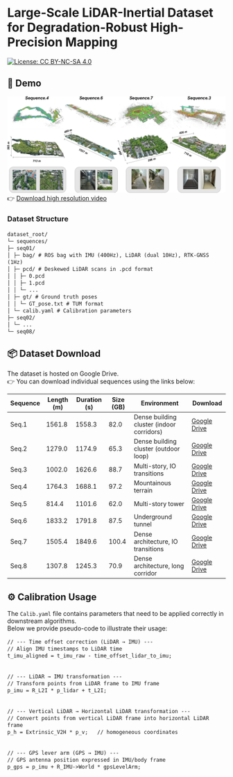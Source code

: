 # Large-Scale LiDAR-Inertial Dataset for Degradation-Robust High-Precision Mapping

[![License: CC BY-NC-SA 4.0](https://img.shields.io/badge/License-CC%20BY--NC--SA%204.0-lightgrey.svg)](https://creativecommons.org/licenses/by-nc-sa/4.0/)

## 🎥 Demo
![Watch the video](./images/abstract.png)
👉 [Download high resolution video](https://github.com/CNITECH-CV-LAB/Backpack2025/releases/download/v1.0/ral-video-2k.mp4)

### Dataset Structure
```
dataset_root/
└─ sequences/
├─ seq01/
│ ├─ bag/ # ROS bag with IMU (400Hz), LiDAR (dual 10Hz), RTK-GNSS (1Hz)
│ ├─ pcd/ # Deskewed LiDAR scans in .pcd format
│ │ ├─ 0.pcd
│ │ ├─ 1.pcd
│ │ └─ ...
│ ├─ gt/ # Ground truth poses
│ │ └─ GT_pose.txt # TUM format
│ └─ calib.yaml # Calibration parameters
├─ seq02/
│ └─ ...
└─ seq08/
```
## 📦 Dataset Download

The dataset is hosted on Google Drive.  
👉 You can download individual sequences using the links below:

| Sequence | Length (m) | Duration (s) | Size (GB) | Environment | Download |
|----------|------------|--------------|-----------|-------------|----------|
| Seq.1    | 1561.8     | 1558.3       | 82.0      | Dense building cluster (indoor corridors) | [Google Drive](https://drive.google.com/uc?export=download&id=1s_sdhkQ7Y_fUqMUQd8Yc1hGOYbanCqgk) |
| Seq.2    | 1279.0     | 1174.9       | 65.3      | Dense building cluster (outdoor loop) | [Google Drive](https://drive.google.com/uc?export=download&id=1vNJ7QucmaCt3UYMM0FhuytoF3hRyi9W0) |
| Seq.3    | 1002.0     | 1626.6       | 88.7      | Multi-story, IO transitions | [Google Drive](https://drive.google.com/uc?export=download&id=15iB9_TfPDOtoSYKN5SMppgsoLocLWnAG) |
| Seq.4    | 1764.3     | 1688.1       | 97.2      | Mountainous terrain | [Google Drive](https://drive.google.com/uc?export=download&id=1wt1Hg_dq_v_SuG_nxCySVBYz04A1DO1G) |
| Seq.5    | 814.4      | 1101.6       | 62.0      | Multi-story tower | [Google Drive](https://drive.google.com/drive/folders/1xaCqjbXj2sNH95n96ffxfRvb3UWVtAcT?usp=sharing) |
| Seq.6    | 1833.2     | 1791.8       | 87.5      | Underground tunnel | [Google Drive](https://drive.google.com/drive/folders/1vhj8Q3JxPpNxt2TsAX2YkaGjcZ-I1Uuz?usp=sharing) |
| Seq.7    | 1505.4     | 1849.6       | 100.4     | Dense architecture, IO transitions | [Google Drive](https://drive.google.com/drive/folders/125LCBJGUaMmdgsdZeyWkj0_FLzLeJyxj?usp=sharing) |
| Seq.8    | 1307.8     | 1245.3       | 70.9      | Dense architecture, long corridor | [Google Drive](https://drive.google.com/drive/folders/1shiITpCrXfFCJXHbW1Tnt3Vusmg1c2M9?usp=sharing) |

## ⚙️ Calibration Usage

The `Calib.yaml` file contains parameters that need to be applied correctly in downstream algorithms.  
Below we provide pseudo-code to illustrate their usage:

```
// --- Time offset correction (LiDAR → IMU) ---
// Align IMU timestamps to LiDAR time
t_imu_aligned = t_imu_raw - time_offset_lidar_to_imu;


// --- LiDAR → IMU transformation ---
// Transform points from LiDAR frame to IMU frame
p_imu = R_L2I * p_lidar + t_L2I;


// --- Vertical LiDAR → Horizontal LiDAR transformation ---
// Convert points from vertical LiDAR frame into horizontal LiDAR frame
p_h = Extrinsic_V2H * p_v;   // homogeneous coordinates


// --- GPS lever arm (GPS → IMU) ---
// GPS antenna position expressed in IMU/body frame
p_gps = p_imu + R_IMU->World * gpsLevelArm;
```
